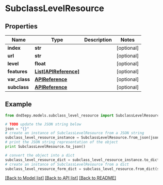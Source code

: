 # SubclassLevelResource


## Properties
Name | Type | Description | Notes
------------ | ------------- | ------------- | -------------
**index** | **str** |  | [optional] 
**url** | **str** |  | [optional] 
**level** | **float** |  | [optional] 
**features** | [**List[APIReference]**](APIReference.md) |  | [optional] 
**var_class** | [**APIReference**](APIReference.md) |  | [optional] 
**subclass** | [**APIReference**](APIReference.md) |  | [optional] 

## Example

```python
from dnd5epy.models.subclass_level_resource import SubclassLevelResource

# TODO update the JSON string below
json = "{}"
# create an instance of SubclassLevelResource from a JSON string
subclass_level_resource_instance = SubclassLevelResource.from_json(json)
# print the JSON string representation of the object
print SubclassLevelResource.to_json()

# convert the object into a dict
subclass_level_resource_dict = subclass_level_resource_instance.to_dict()
# create an instance of SubclassLevelResource from a dict
subclass_level_resource_form_dict = subclass_level_resource.from_dict(subclass_level_resource_dict)
```
[[Back to Model list]](../README.md#documentation-for-models) [[Back to API list]](../README.md#documentation-for-api-endpoints) [[Back to README]](../README.md)



